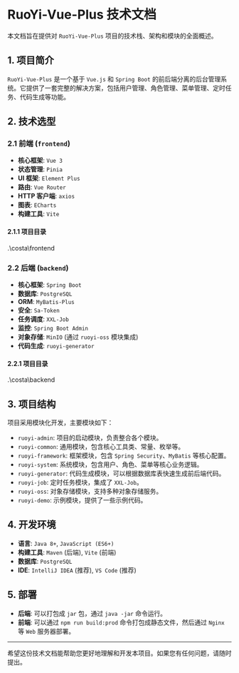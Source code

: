 # RuoYi-Vue-Plus 技术文档

本文档旨在提供对 `RuoYi-Vue-Plus` 项目的技术栈、架构和模块的全面概述。

## 1. 项目简介

`RuoYi-Vue-Plus` 是一个基于 `Vue.js` 和 `Spring Boot` 的前后端分离的后台管理系统。它提供了一套完整的解决方案，包括用户管理、角色管理、菜单管理、定时任务、代码生成等功能。

## 2. 技术选型

### 2.1 前端 (`frontend`)

- **核心框架**: `Vue 3`
- **状态管理**: `Pinia`
- **UI 框架**: `Element Plus`
- **路由**: `Vue Router`
- **HTTP 客户端**: `axios`
- **图表**: `ECharts`
- **构建工具**: `Vite`

#### 2.1.1 项目目录

.\costa\frontend

### 2.2 后端 (`backend`)

- **核心框架**: `Spring Boot`
- **数据库**: `PostgreSQL`
- **ORM**: `MyBatis-Plus`
- **安全**: `Sa-Token`
- **任务调度**: `XXL-Job`
- **监控**: `Spring Boot Admin`
- **对象存储**: `MinIO` (通过 `ruoyi-oss` 模块集成)
- **代码生成**: `ruoyi-generator`

#### 2.2.1 项目目录

.\costa\backend

## 3. 项目结构

项目采用模块化开发，主要模块如下：

- `ruoyi-admin`: 项目的启动模块，负责整合各个模块。
- `ruoyi-common`: 通用模块，包含核心工具类、常量、枚举等。
- `ruoyi-framework`: 框架模块，包含 `Spring Security`、`MyBatis` 等核心配置。
- `ruoyi-system`: 系统模块，包含用户、角色、菜单等核心业务逻辑。
- `ruoyi-generator`: 代码生成模块，可以根据数据库表快速生成前后端代码。
- `ruoyi-job`: 定时任务模块，集成了 `XXL-Job`。
- `ruoyi-oss`: 对象存储模块，支持多种对象存储服务。
- `ruoyi-demo`: 示例模块，提供了一些示例代码。

## 4. 开发环境

- **语言**: `Java 8+`, `JavaScript (ES6+)`
- **构建工具**: `Maven` (后端), `Vite` (前端)
- **数据库**: `PostgreSQL`
- **IDE**: `IntelliJ IDEA` (推荐), `VS Code` (推荐)

## 5. 部署

- **后端**: 可以打包成 `jar` 包，通过 `java -jar` 命令运行。
- **前端**: 可以通过 `npm run build:prod` 命令打包成静态文件，然后通过 `Nginx` 等 `Web` 服务器部署。

---

希望这份技术文档能帮助您更好地理解和开发本项目。如果您有任何问题，请随时提出。
